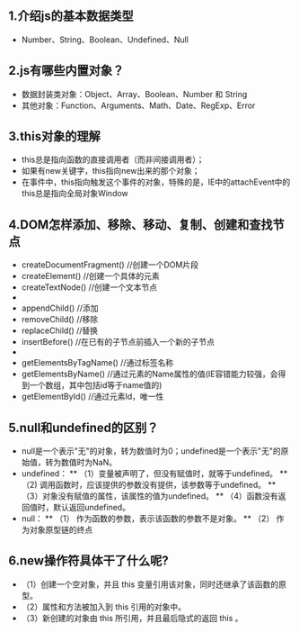 ## 1.介绍js的基本数据类型
* Number、String、Boolean、Undefined、Null

## 2.js有哪些内置对象？
* 数据封装类对象：Object、Array、Boolean、Number 和 String
* 其他对象：Function、Arguments、Math、Date、RegExp、Error

## 3.this对象的理解
* this总是指向函数的直接调用者（而非间接调用者）；
* 如果有new关键字，this指向new出来的那个对象；
* 在事件中，this指向触发这个事件的对象，特殊的是，IE中的attachEvent中的this总是指向全局对象Window

## 4.DOM怎样添加、移除、移动、复制、创建和查找节点
* createDocumentFragment()    //创建一个DOM片段
* createElement()   //创建一个具体的元素
* createTextNode()   //创建一个文本节点
* 
* appendChild()   //添加
* removeChild()   //移除
* replaceChild()   //替换
* insertBefore() //在已有的子节点前插入一个新的子节点
* 
* getElementsByTagName()    //通过标签名称
* getElementsByName()    //通过元素的Name属性的值(IE容错能力较强，会得到一个数组，其中包括id等于name值的)
* getElementById()    //通过元素Id，唯一性

## 5.null和undefined的区别？
* null是一个表示"无"的对象，转为数值时为0；undefined是一个表示"无"的原始值，转为数值时为NaN。
* undefined：
** （1）变量被声明了，但没有赋值时，就等于undefined。
** （2) 调用函数时，应该提供的参数没有提供，该参数等于undefined。
** （3）对象没有赋值的属性，该属性的值为undefined。
** （4）函数没有返回值时，默认返回undefined。
* null：
** （1） 作为函数的参数，表示该函数的参数不是对象。
** （2） 作为对象原型链的终点

## 6.new操作符具体干了什么呢?
* （1）创建一个空对象，并且 this 变量引用该对象，同时还继承了该函数的原型。
* （2）属性和方法被加入到 this 引用的对象中。
* （3）新创建的对象由 this 所引用，并且最后隐式的返回 this 。
## 
## 
## 
## 
## 
## 
## 
